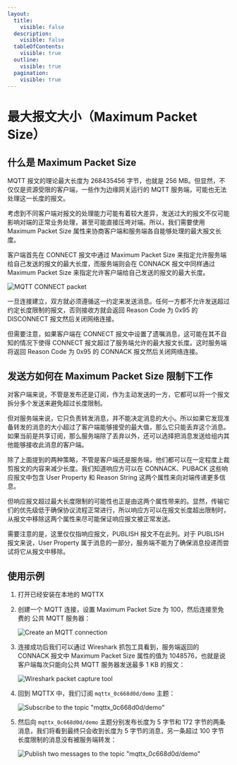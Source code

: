 ```yaml
---
layout:
  title:
    visible: false
  description:
    visible: false
  tableOfContents:
    visible: true
  outline:
    visible: true
  pagination:
    visible: true
---
```


# 最大报文大小（Maximum Packet Size）

## 什么是 Maximum Packet Size <a href="#shen-me-shi-maximumpacketsize" id="shen-me-shi-maximumpacketsize"></a>

MQTT 报文的理论最大长度为 268435456 字节，也就是 256 MB。但显然，不仅仅是资源受限的客户端，一些作为边缘网关运行的 MQTT 服务端，可能也无法处理这一长度的报文。

考虑到不同客户端对报文的处理能力可能有着较大差异，发送过大的报文不仅可能影响对端的正常业务处理，甚至可能直接压垮对端。所以，我们需要使用 Maximum Packet Size 属性来协商客户端和服务端各自能够处理的最大报文长度。

客户端首先在 CONNECT 报文中通过 Maximum Packet Size 来指定允许服务端给自己发送的报文的最大长度，而服务端则会在 CONNACK 报文中同样通过 Maximum Packet Size 来指定允许客户端给自己发送的报文的最大长度。

![MQTT CONNECT packet](https://assets.emqx.com/images/1f64b4c59e8da8d446d823d6b8f20535.png?imageMogr2/thumbnail/1520x)

一旦连接建立，双方就必须遵循这一约定来发送消息。任何一方都不允许发送超过约定长度限制的报文，否则接收方就会返回 Reason Code 为 0x95 的 DISCONNECT 报文然后关闭网络连接。

但需要注意，如果客户端在 CONNECT 报文中设置了遗嘱消息，这可能在其不自知的情况下使得 CONNECT 报文超过了服务端允许的最大报文长度。这时服务端将返回 Reason Code 为 0x95 的 CONNACK 报文然后关闭网络连接。

## 发送方如何在 Maximum Packet Size 限制下工作 <a href="#fa-song-fang-ru-he-zai-maximumpacketsize-xian-zhi-xia-gong-zuo" id="fa-song-fang-ru-he-zai-maximumpacketsize-xian-zhi-xia-gong-zuo"></a>

对客户端来说，不管是发布还是订阅，作为主动发送的一方，它都可以将一个报文拆分多个发送来避免超过长度限制。

但对服务端来说，它只负责转发消息，并不能决定消息的大小。所以如果它发现准备转发的消息的大小超过了客户端能够接受的最大值，那么它只能丢弃这个消息。如果当前是共享订阅，那么服务端除了丢弃以外，还可以选择把消息发送给组内其他能够接收此消息的客户端。

除了上面提到的两种策略，不管是客户端还是服务端，他们都可以在一定程度上裁剪报文的内容来减少长度。我们知道响应方可以在 CONNACK、PUBACK 这些响应报文中包含 User Property 和 Reason String 这两个属性来向对端传递更多信息。

但响应报文超过最大长度限制的可能性也正是由这两个属性带来的。显然，传输它们的优先级低于确保协议流程正常进行，所以响应方可以在报文长度超出限制时，从报文中移除这两个属性来尽可能保证响应报文被正常发送。

需要注意的是，这里仅仅指响应报文，PUBLISH 报文不在此列。对于 PUBLISH 报文来说，User Property 属于消息的一部分，服务端不能为了确保消息投递而尝试将它从报文中移除。

## 使用示例 <a href="#shi-yong-shi-li" id="shi-yong-shi-li"></a>

1. 打开已经安装在本地的 MQTTX
2.  创建一个 MQTT 连接，设置 Maximum Packet Size 为 100，然后连接至免费的 公共 MQTT 服务器：

    ![Create an MQTT connection](https://assets.emqx.com/images/784f1078a559f75b0c9ed10f30a5a218.png?imageMogr2/thumbnail/1520x)
3.  连接成功后我们可以通过 Wireshark 抓包工具看到，服务端返回的 CONNACK 报文中 Maximum Packet Size 属性的值为 1048576，也就是说客户端每次只能向公共 MQTT 服务器发送最多 1 KB 的报文：

    ![Wireshark packet capture tool](https://assets.emqx.com/images/0d6c9d52f8dbb2c052119386f0bb10b3.png?imageMogr2/thumbnail/1520x)
4.  回到 MQTTX 中，我们订阅 `mqttx_0c668d0d/demo` 主题：

    ![Subscribe to the topic "mqttx\_0c668d0d/demo"](https://assets.emqx.com/images/8653151cecd5a961b77ba24a40373a4a.png?imageMogr2/thumbnail/1520x)
5.  然后向 `mqttx_0c668d0d/demo` 主题分别发布长度为 5 字节和 172 字节的两条消息，我们将看到最终只会收到长度为 5 字节的消息，另一条超过 100 字节长度限制的消息没有被服务端转发：

    ![Publish two messages to the topic "mqttx\_0c668d0d/demo"](https://assets.emqx.com/images/833e937b1195e1ca9e11f719e350053d.png?imageMogr2/thumbnail/1520x)
